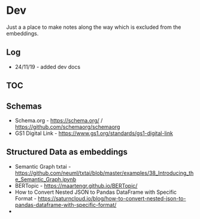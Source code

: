 # Dev

Just a a place to make notes along the way which is excluded from the embeddings.

## Log

- 24/11/19 - added dev docs

## TOC




## Schemas

- Schema.org - https://schema.org/ / https://github.com/schemaorg/schemaorg
- GS1 Digital Link - https://www.gs1.org/standards/gs1-digital-link


## Structured Data as embeddings


- Semantic Graph txtai - https://github.com/neuml/txtai/blob/master/examples/38_Introducing_the_Semantic_Graph.ipynb
- BERTopic - https://maartengr.github.io/BERTopic/
- How to Convert Nested JSON to Pandas DataFrame with Specific Format - https://saturncloud.io/blog/how-to-convert-nested-json-to-pandas-dataframe-with-specific-format/
-
